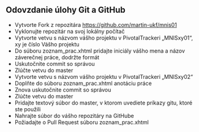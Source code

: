 
## Odovzdanie úlohy Git a GitHub
* Vytvorte Fork z repozitára https://github.com/martin-ukf/mnis01
* Vyklonujte repozitár na svoj lokálny počítač
* Vytvorte vetvu s názvom vášho projektu v PivotalTrackeri „MNISxy01“, xy je číslo Vášho projektu
* Do súboru zoznam_prac.xhtml pridajte iniciály vášho mena a názov záverečnej práce, dodržte formát 
* Uskutočnite commit so správou
* Zlúčte vetvu do master
* Vytvorte vetvu s názvom vášho projektu v PivotalTrackeri „MNISxy02“ 
* Doplňte do súboru zoznam_prac.xhtml anotáciu práce
* Znova uskutočnite commit so správou
* Zlúčte vetvu do master
* Pridajte textový súbor do master, v ktorom uvediete príkazy gitu, ktoré ste použili
* Nahrajte súbor do vášho repozitáry na GitHube
* Požiadajte o Pull Request súboru zoznam_prac.xhtml
